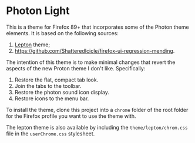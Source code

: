 # Photon Light
This is a theme for Firefox 89+ that incorporates some of the Photon theme
elements. It is based on the following sources:
1. [Lepton](https://github.com/black7375/Firefox-UI-Fix) theme;
2. https://github.com/ShatteredIcicle/firefox-ui-regression-mending.

The intention of this theme is to make minimal changes that revert the
aspects of the new Proton theme I don't like. Specifically:
1. Restore the flat, compact tab look.
2. Join the tabs to the toolbar.
3. Restore the photon sound icon display.
4. Restore icons to the menu bar.

To install the theme, clone this project into a `chrome` folder of the root
folder for the Firefox profile you want to use the theme with.

The lepton theme is also available by including the `theme/lepton/chrom.css`
file in the `userChrome.css` stylesheet.
